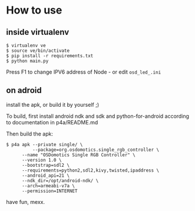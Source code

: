 How to use
==========

inside virtualenv
-----------------

    $ virtualenv ve
    $ source ve/bin/activate
    $ pip install -r requirements.txt
    $ python main.py

Press F1 to change IPV6 address of Node - or edit `osd_led_.ini`

on adroid
---------

install the apk, or build it by yourself ;)

To build, first install android ndk and sdk and python-for-android according to documentation in p4a/README.md

Then build the apk: 

    $ p4a apk --private single/ \
              --package=org.osdomotics.single_rgb_controller \
	      --name "OSDomotics Single RGB Controller" \
	      --version 1.0 \
	      --bootstrap=sdl2 \
	      --requirements=python2,sdl2,kivy,twisted,ipaddress \
	      --android_api=21 \
	      --ndk_dir=/opt/android-ndk/ \
	      --arch=armeabi-v7a \
	      --permission=INTERNET

have fun,
mexx.

